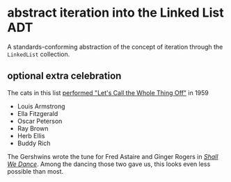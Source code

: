 # abstract iteration into the Linked List ADT

A standards-conforming abstraction of the concept of iteration
through the `LinkedList` collection.

## optional extra celebration
The cats in this list
[performed "Let's Call the Whole Thing Off"](https://www.youtube.com/watch?v=CIYS9EQWkXg)
in 1959 

* Louis Armstrong
* Ella Fitzgerald
* Oscar Peterson
* Ray Brown
* Herb Ellis
* Buddy Rich

The Gershwins wrote the tune for Fred Astaire and Ginger Rogers in 
[_Shall We Dance_](https://www.youtube.com/watch?v=zZ3fjQa5Hls). 
Among the dancing those two gave us, 
this looks even less possible than most.